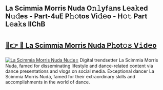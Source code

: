 ## La Scimmia Morris Nuda O𝚗𝚕yf𝚊ns L𝚎a𝚔ed N𝚞𝚍es - Part-4uE P𝚑𝚘tos Vi𝚍𝚎o - H𝚘𝚝 Part L𝚎a𝚔s IlChB

# <h2><a href="http://kf0tpgr.oniu.top/?m=La+Scimmia+Morris+Nuda">🔗👉 🔴 La Scimmia Morris Nuda P𝚑ot𝚘𝚜 V𝚒d𝚎o</a></h2>

[![La Scimmia Morris Nuda Nu𝚍e𝚜](https://i.imgur.com/0qMVB7G.gif)](http://kf0tpgr.oniu.top/?m=La+Scimmia+Morris+Nuda)
Digital trendsetter La Scimmia Morris Nuda, famed for disseminating lifestyle and dance-related content via dance presentations and vlogs on social media. Exceptional dancer La Scimmia Morris Nuda, famed for their extraordinary skills and accomplishments in the world of dance.  
